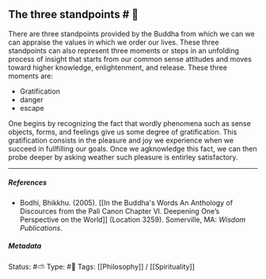 ## The three standpoints  # 🧠

There are three standpoints provided by the Buddha from which we can we can appraise the values in which we order our lives. These three standpoints can also represent three moments or steps in an unfolding process of insight that starts from our common sense attitudes and moves toward higher knowledge, enlightenment, and release. These three moments are: 

- Gratification
- danger
- escape

One begins by recognizing the fact that wordly phenomena such as sense objects, forms, and feelings give us some degree of gratification. This gratification consists in the pleasure and joy we experience when we succeed in fullfilling our goals. Once we agknowledge this fact, we can then probe deeper by asking weather such pleasure is entirley satisfactory.


___

##### References

- Bodhi, Bhikkhu. (2005). [[In the Buddha's Words An Anthology of Discources from the Pali Canon Chapter VI. Deepening One’s Perspective on the World]]   (Location 3259). Somerville, MA: _Wisdom Publications_.

##### Metadata
Status: #⛅️ 
Type: #🔵 
Tags: [[Philosophy]] / [[Spirituality]]